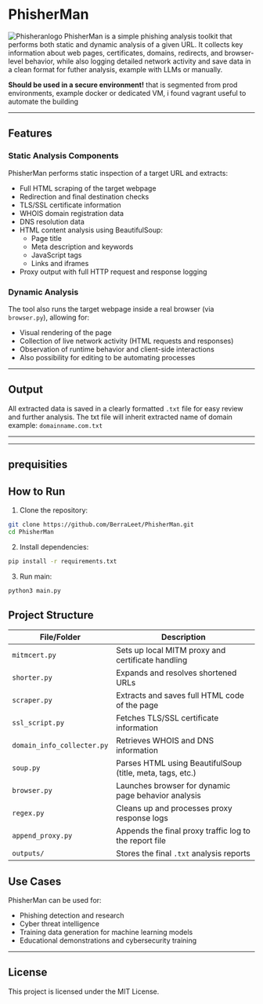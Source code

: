 # PhisherMan
![Phisheranlogo](https://github.com/user-attachments/assets/51669f17-f6b3-4780-ae5b-2a2732021af8)
PhisherMan is a simple phishing analysis toolkit that performs both static and dynamic analysis of a given URL. It collects key information about web pages, certificates, domains, redirects, and browser-level behavior, while also logging detailed network activity and save data in a clean format for futher analysis, example with LLMs or manually.

**Should be used in a secure environment!**
that is segmented from prod environments, example docker or dedicated VM, i found vagrant useful to automate the building

---

## Features

### Static Analysis Components

PhisherMan performs static inspection of a target URL and extracts:

- Full HTML scraping of the target webpage  
- Redirection and final destination checks  
- TLS/SSL certificate information  
- WHOIS domain registration data  
- DNS resolution data  
- HTML content analysis using BeautifulSoup:
  - Page title  
  - Meta description and keywords  
  - JavaScript tags  
  - Links and iframes  
- Proxy output with full HTTP request and response logging

### Dynamic Analysis

The tool also runs the target webpage inside a real browser (via `browser.py`), allowing for:

- Visual rendering of the page  
- Collection of live network activity (HTML requests and responses)  
- Observation of runtime behavior and client-side interactions
- Also possibility for editing to be automating processes

---

## Output

All extracted data is saved in a clearly formatted `.txt` file for easy review and further analysis. The txt file will inherit extracted name of domain example: `domainname.com.txt`

---


---

## prequisities

## How to Run

1. Clone the repository:

```bash
git clone https://github.com/BerraLeet/PhisherMan.git
cd PhisherMan
```
2. Install dependencies:
```bash
pip install -r requirements.txt
```
3. Run main:
```bash
python3 main.py
```
## Project Structure

| File/Folder                | Description                                                |
|----------------------------|------------------------------------------------------------|
| `mitmcert.py`              | Sets up local MITM proxy and certificate handling          |
| `shorter.py`               | Expands and resolves shortened URLs                        |
| `scraper.py`               | Extracts and saves full HTML code of the page             |
| `ssl_script.py`            | Fetches TLS/SSL certificate information                    |
| `domain_info_collecter.py` | Retrieves WHOIS and DNS information                        |
| `soup.py`                  | Parses HTML using BeautifulSoup (title, meta, tags, etc.)  |
| `browser.py`               | Launches browser for dynamic page behavior analysis        |
| `regex.py`                 | Cleans up and processes proxy response logs                |
| `append_proxy.py`          | Appends the final proxy traffic log to the report file     |
| `outputs/`                 | Stores the final `.txt` analysis reports                   |

## Use Cases

PhisherMan can be used for:

- Phishing detection and research  
- Cyber threat intelligence 
- Training data generation for machine learning models  
- Educational demonstrations and cybersecurity training

---

## License

This project is licensed under the MIT License.  


